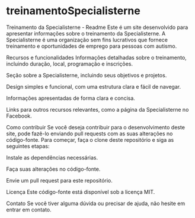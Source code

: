 # treinamentoSpecialisterne
Treinamento da Specialisterne - Readme
Este é um site desenvolvido para apresentar informações sobre o treinamento da Specialisterne. A Specialisterne é uma organização sem fins lucrativos que fornece treinamento e oportunidades de emprego para pessoas com autismo.

Recursos e funcionalidades
Informações detalhadas sobre o treinamento, incluindo duração, local, programação e inscrições.

Seção sobre a Specialisterne, incluindo seus objetivos e projetos.

Design simples e funcional, com uma estrutura clara e fácil de navegar.

Informações apresentadas de forma clara e concisa.

Links para outros recursos relevantes, como a página da Specialisterne no Facebook.

Como contribuir
Se você deseja contribuir para o desenvolvimento deste site, pode fazê-lo enviando pull requests com as suas alterações no código-fonte. Para começar, faça o clone deste repositório e siga as seguintes etapas:

Instale as dependências necessárias.

Faça suas alterações no código-fonte.

Envie um pull request para este repositório.

Licença
Este código-fonte está disponível sob a licença MIT.

Contato
Se você tiver alguma dúvida ou precisar de ajuda, não hesite em entrar em contato.
